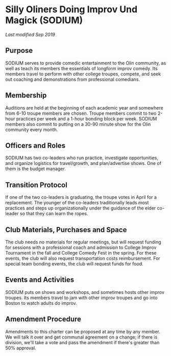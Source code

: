 # Silly Oliners Doing Improv Und Magick (SODIUM)
*Last modified Sep 2019*

## Purpose

SODIUM serves to provide comedic entertainment to the Olin community, as well as teach its members the essentials of longform improv comedy.  Its members travel to perform with other college troupes, compete, and seek out coaching and demonstrations from professional comedians.

## Membership

Auditions are held at the beginning of each academic year and somewhere from 6-10 troupe members are chosen. Troupe members commit to two 2-hour practices per week and a 1-hour bonding block per week. SODIUM members also commit to putting on a 30-90 minute show for the Olin community every month.

## Officers and Roles

SODIUM has two co-leaders who run practice, investigate opportunities, and organize logistics for travel/growth, and plan/advertise shows. One of them is the budget manager.

## Transition Protocol

If one of the two co-leaders is graduating, the troupe votes in April for a replacement. The younger of the co-leaders traditionally leads most practices and steps up organizationally under the guidance of the elder co-leader so that they can learn the ropes.

## Club Materials, Purchases and Space

The club needs no materials for regular meetings, but will request funding for sessions with a professional coach and admission to College Improv Tournament in the fall and College Comedy Fest in the spring. For these events, the club will also request transportation costs reimbursement. For special team bonding events, the club will request funds for food.

## Events and Activities

SODIUM puts on shows and workshops, and sometimes hosts other improv troupes. Its members travel to jam with other improv troupes and go into Boston to watch adults do improv.

## Amendment Procedure

Amendments to this charter can be proposed at any time by any member. We will talk it over and get communal agreement on a change; if there is division, we'll take a vote and pass the amendment if there's greater than 50% approval.
